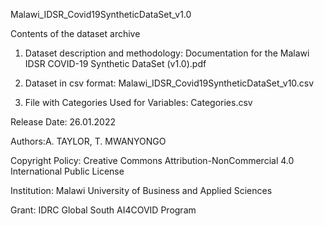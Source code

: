 Malawi_IDSR_Covid19SyntheticDataSet_v1.0

Contents of the dataset archive

1. Dataset description and methodology: Documentation for the Malawi IDSR COVID-19 Synthetic DataSet (v1.0).pdf

2. Dataset in csv format: Malawi_IDSR_Covid19SyntheticDataSet_v10.csv

3. File with Categories Used for Variables: Categories.csv

Release Date: 26.01.2022

Authors:A. TAYLOR, T. MWANYONGO 

Copyright Policy: Creative Commons Attribution-NonCommercial 4.0 International Public License

Institution: Malawi University of Business and Applied Sciences

Grant: IDRC Global South AI4COVID Program
